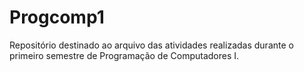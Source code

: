 <h1>Progcomp1</h1>
<p>Repositório destinado ao arquivo das atividades realizadas durante o primeiro semestre de Programação de Computadores I.</p>
